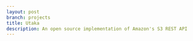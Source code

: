 ```yaml
---
layout: post
branch: projects
title: Utaka
description: An open source implementation of Amazon's S3 REST API
---
```

